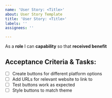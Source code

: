 ```yaml
---
name: 'User Story: <Title>'
about: User Story Template
title: 'User Story: <Title>'
labels: ''
assignees: ''

---
```


As a **role** I can **capability** so that **received benefit**

## Acceptance Criteria & Tasks:

- [ ] Create buttons for different platform options 
- [ ] Add URLs for relevant website to link to
- [ ] Test buttons work as expected
- [ ] Style buttons to match theme
